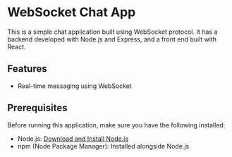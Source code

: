 # WebSocket Chat App

This is a simple chat application built using WebSocket protocol. It has a backend developed with Node.js and Express, and a front end built with React.

## Features

- Real-time messaging using WebSocket

## Prerequisites

Before running this application, make sure you have the following installed:

- Node.js: [Download and Install Node.js](https://nodejs.org/)
- npm (Node Package Manager): Installed alongside Node.js
